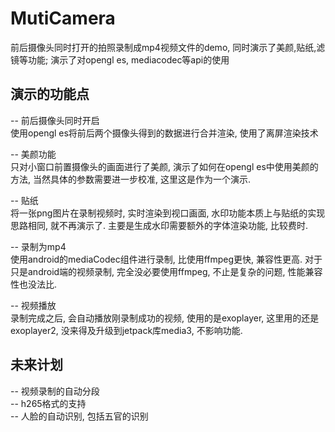 # MutiCamera
前后摄像头同时打开的拍照录制成mp4视频文件的demo, 同时演示了美颜,贴纸,滤镜等功能; 演示了对opengl es, mediacodec等api的使用

## 演示的功能点  
-- 前后摄像头同时开启   
使用opengl es将前后两个摄像头得到的数据进行合并渲染, 使用了离屏渲染技术


-- 美颜功能   
只对小窗口前置摄像头的画面进行了美颜, 演示了如何在opengl es中使用美颜的方法, 当然具体的参数需要进一步校准, 这里这是作为一个演示. 

-- 贴纸   
将一张png图片在录制视频时, 实时渲染到视口画面, 水印功能本质上与贴纸的实现思路相同, 就不再演示了. 主要是生成水印需要额外的字体渲染功能, 比较费时. 

-- 录制为mp4   
使用android的mediaCodec组件进行录制, 比使用ffmpeg更快, 兼容性更高. 对于只是android端的视频录制, 完全没必要使用ffmpeg, 不止是复杂的问题, 性能兼容性也没法比.

-- 视频播放   
录制完成之后, 会自动播放刚录制成功的视频, 使用的是exoplayer, 这里用的还是exoplayer2, 没来得及升级到jetpack库media3, 不影响功能. 

## 未来计划
-- 视频录制的自动分段    
-- h265格式的支持   
-- 人脸的自动识别, 包括五官的识别    

